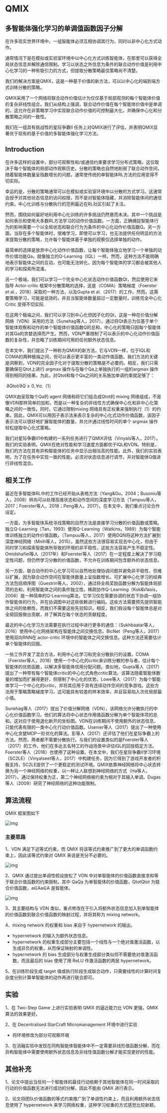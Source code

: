 # QMIX

## 多智能体强化学习的单调值函数因子分解

在许多现实世界环境中，一组智能体必须互相协调其行为，同时以非中心化方式动作。

通常情况下是在模拟或实验室环境中以中心化方式训练智能体，在那里可以获得全局状态信息并解除通信限制。学习以状态之外信息为条件的联合动作价值是利用中心化学习的一种有吸引力的方式，但提取分散策略最佳策略尚不清楚。

我们的解决方案是QMIX，这是一种基于价值的新方法，可以以中心化的端到端方式训练分散的策略。

QMIX采用了一个网络将联合动作价值估计为仅仅基于局部观测的每个智能体价值的复杂非线性组合。我们从结构上强调，联合动作价值在每个智能体价值中是单调的，这允许在非策略学习中实现联合动作价值的可控制最大化，并确保中心化和分散策略之间的一致性。

我们在一组具有挑战性的星际争霸II 任务上对QMIX进行了评估，并表明QMIX显著优于现有的基于价值的多智能体强化学习方法。

## Introduction

在许多这样的设置中，部分可观察性和/或通信约束要求学习分布式策略，这仅取决于每个智能体的局部动作观察历史。分散的策略也自然地削弱了联合动作空间， 随着智能体数量呈指数增长的问题，通常使传统的单智能体RL方法的应用变得不切实际。

幸运的是，分散的策略通常可以在模拟或实验室环境中以分散的方式学习。这通常会授予对其他状态信息的访问权限，而不是对智能体隐藏，并消除智能体间的通信约束。中心化训练与分散执行的范例最近在RL社区引起了关注。

然而，围绕如何最好地利用中心化训练的许多挑战仍然悬而未决。其中一个挑战是如何表示和使用大多数RL方法学习的动作价值函数。一方面，正确捕捉智能体行为的影响需要一个以全局状态和联合行为为条件的中心化动作价值函数Q。另一方面，当存在多个智能体时，很难学习，即使可以学习，也无法提供任何明显的方法来提取分散的策略，允许每个智能体基于单独的观察仅选择单独的动作。

最简单的选择是放弃中心化动作价值函数，让每个智能体独立地学习一个单独的动作价值功能Qa，就像独立的Q-Learning（IQL）一样。然而，这种方法不能明确地表示智能体之间的互动，也可能无法转化，因为每个智能体的学习都会被其他人的学习和探索所混淆。

另一个极端，我们可以学习一个完全中心化状态动作价值函数Qt，然后使用它来指导 Actor-critic 框架中分散策略的选择，这是（COMA）策略梯度（Foerster et al.，2018）采取的一种方法，以及Gupta et al.（2017）的工作。然而，这需要策略学习，可能是低效的，并且当智能体数量超过一定数量时，训练完全中心化 Critic 变得不切实际.

在这两个极端之间，我们可以学习到中心化但因子化的Qt，这是一种在价值分解网络（VDN）采用的方法（Sunehag等人，2017）。通过将Qt表示为仅基于单个智能体观察和动作的单个智能体价值函数Q的总和，中心化的策略只因每个智能体对其Qa的贪婪选择而产生。然而，VDN严重限制了可以表示的中心化动作价值函数的复杂性，并忽略了训练期间可用的任何额外状态信息。

在本文中，我们提出了一种称为QMIX的新方法，它与VDN一样，位于IQL和COMA的两种极端之间，但可以表示更丰富的一类动作值函数。我们方法的关键是洞察到，VDN的完全因子化对于提取分散的策略是不必要的。相反，我们只需要确保在Qtot上进行 argmax 操作与在每个Qa上单独执行的一组的argmax 操作得到相同的结果。为此，对Qtot和每个Qa之间的关系施加单调约束就足够了：

​                            $∂ Qtot/ ∂Q ≥0,∀a.$（1）

QMIX由呈现每个Qa的 agent 网络和将它们组合成Qtot的 mixing 网络组成，不是像VDN那样简单的加和，而是以一种复杂的非线性方式确保中心化和非中心化策略之间的一致性。同时，它通过限制mixing 网络具有正权重来强制执行（1）的约束。因此，QMIX可以用因子表示法来表示复杂的中心化式动作价值函数，该因子表示法可以很好地扩展智能体的数量，并允许通过线性时间的单个 argmax 操作轻松提取中心化式策略。

我们对星际争霸II1中构建的一系列任务进行了QMIX评估（Vinyals等人，2017）。我们的实验表明，QMIX在绝对性能和学习速度方面都优于IQL和VDN。特别是，我们的方法在具有异构智能体的任务中显示出相当高的性能。此外，我们的实验表明，为了在任务中实现一致的性能，必须对状态信息进行调节，并对智能体Q值进行非线性混合。

## 相关工作

最近在多智能体RL中的工作已经开始从表格方法（Yang&amp;Gu，2004；Busoniu等人，2008）转向可以处理高维状态和动作空间的深度学习方法（Tampuu等人，2017；Foerster等人，2018；Peng等人，2017）。在本文中，我们重点讨论合作设定。

一方面，为多智能体系统寻找策略的自然方法是直接学习分散的价值函数或策略。独立Q-Learning（Tan，1993）使用Q-Learning（Watkins，1989）为每个智能体训练独立的动作价值函数。（Tampuu等人，2017）使用DQN将这种方法扩展到深度神经网络（Mnih等人，2015）。虽然这些方法很容易实现去中心化，但由于同时学习和探索智能体所导致的环境的非平稳性，这些方法容易产生不稳定性。Omidshafiei等人（2017年）和Foerster等人（2017）在一定程度上解决了学习稳定性问题，但仍然学习分散的价值函数，不允许在训练期间包含额外的状态信息。

另一方面，联合动作的中心化学习可以自然地处理协调问题并避免非平稳性，但难以扩展，因为联合动作空间在智能体数量上呈指数增长。可扩展中心化学习的经典方法包括顺序图（Guestrin等人，2002），通过将全局奖励函数分解为智能体局部项的总和，利用智能体之间的条件独立性。稀疏协作Q-Learning（Kok&amp;Vlasis，2006）是一种简单的Q-Learning算法，它学习仅在需要协调的状态下协调一组协作智能体的行为，并在协调图中对这些依赖进行编码。这些方法需要预先提供智能体之间的依赖性，而我们不需要这些先验知识。相反，我们假设每个智能体总是对全局回报做出贡献，并了解其在每个状态的贡献程度。

最近的中心化学习方法需要在执行过程中进行更多的通信：（Sukhbaatar等人，2016）使用中心化网络架构在智能体之间交换信息。BicNet（Peng等人，2017）使用双向RNN在 actor-critic 环境中的智能体之间交换信息。这种方法还需要估计单个智能体的回报。

一些工作开发了混合方法，利用中心化学习和完全分散执行的设置。COMA（Foerster等人，2018）使用一个中心化的critic来训练分散的参与者，估计每个智能体的优势函数，以解决多智能体信用分配问题。类似地，Gupta等人（2017）提出了一种带有每个智能体critic的中心化式角色critic算法，该算法随着智能体数量的增加而扩展得更好，但限制了中心化的优势。Lowe等人（2017）为每个智能体学习一个中心化的critic，并将其应用于具有连续动作空间的竞争游戏。这些方法用于策略策略梯度学习，这可能具有较差的样本效率，并且容易陷入次优局部最小值。

Sunehag等人（2017）提出了价值分解网络（VDN），该网络允许分散执行的中心化价值函数学习。他们的算法将中心状态作用值函数分解为单个智能体项的总和。这对应于使用退化断开的坐标图。VDN在训练期间不使用额外的状态信息，只能代表有限的一类中心化行动价值函数。Usenier等人（2017）提出了一种使用中心化贪婪MDP一阶优化的算法。彭等人（2017）还评估了他们在星际争霸上的方法。然而，两者都不需要分散执行。与我们的设置类似的是Foerster等人（2017）的工作，他们在多达五名特工的作战场景中评估IQL的回放稳定方法。Foerster等人（2018）也使用了这种设置。在本文中，我们在星际争霸II学习环境（SC2LE）（Vinyalseet等人，2017）中构建任务，因为它得到了游戏开发者的积极支持，SC2LE提供了一个更稳定的测试环境。QMIX依靠神经网络将中心状态转换为另一个神经网络的权重，以一种让人联想到神经网络的方式（Ha等人，2017）。通过保持权重为正，第二个神经网络被约束为相对于其输入单调。Dugas等人（2009）研究了神经网络的这种功能限制。



## 算法流程

QMIX 框架图如下

![img](https://liushunyu.github.io/img/in-post/2020-06-18-%E5%BC%BA%E5%8C%96%E5%AD%A6%E4%B9%A0%E8%AE%BA%E6%96%87%EF%BC%889%EF%BC%89QMIX.assets/image-20200618104937306.png)

### 主要思路

1、VDN 满足下述等式约束，而 QMIX 将该等式约束推广到了更大的单调函数约束上，因此该等式约束对 QMIX 来说是充分不必要的。

![img](https://liushunyu.github.io/img/in-post/2020-06-18-%E5%BC%BA%E5%8C%96%E5%AD%A6%E4%B9%A0%E8%AE%BA%E6%96%87%EF%BC%889%EF%BC%89QMIX.assets/image-20200618111341687.png)

2、QMIX 通过提出单调性假设放松了 VDN 中对单智能体的价值函数直接求和等于联合价值函数的约束限制，其中 QaQa 为单智能体的价值函数，QtotQtot 为联合价值函数，a∈Aa∈A 是智能体。

![img](https://liushunyu.github.io/img/in-post/2020-06-18-%E5%BC%BA%E5%8C%96%E5%AD%A6%E4%B9%A0%E8%AE%BA%E6%96%87%EF%BC%889%EF%BC%89QMIX.assets/image-20200618105713386.png)

3、其主要结构与 VDN 类似，重点修改在于引入将额外状态信息加入到单智能体的价值函数到联合价值函数的映射过程，并将其称为 mixing network。

4、mixing network 的权重和 bias 来自于 hypernetwork 的输出。

- hypernetwork 的输入为额外状态信息。
- hypernetwork 的权重生成部分主要包括一个线性与一个绝对值激活函数，以生成非负的权重，从而保证映射的单调性。
- hypernetwork 的 bias 生成部分与权重生成部分类似但不需要绝对值激活函数，而且最后的 bias 使用了用 ReLU 作激活函数的两层 hypernetwork。

5、在训练阶段生成 target 值或执行阶段生成联合动作，只需要线性的计算时间复杂度分别计算单智能体的动作再进行联合即可。

## 实验

1、在 Two-Step Game 上进行实验表明 QMIX 的逼近能力比 VDN 更强，QMIX 算法的效果更好。

2、在 Decentralised StarCraft Micromanagement 环境中进行实验

- 将环境修改为部分可观察环境

3、在消融实验中发现在同构智能体智能体中不一定需要非线形值函数分解，而在异构智能体中需要使用额外状态信息及非线性值函数分解才能实现更好的性能。

## 其他补充

1、论文中提出当任何一个智能体的最佳行动依赖于其他智能体在同一时间采取的行动的价值函数无法进行成功的分解，因此不能由 QMIX 进行表示。

2、论文将团队价值函数的等式约束推广到了单调性约束上，而且利用额外状态信息使用了 hypernetwork 来学习网络权重，这种学习权重的方式感觉比较新颖。